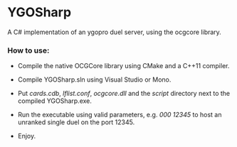 # YGOSharp

A C# implementation of an ygopro duel server, using the ocgcore library.

### How to use:

* Compile the native OCGCore library using CMake and a C++11 compiler.

* Compile YGOSharp.sln using Visual Studio or Mono.

* Put _cards.cdb_, _lflist.conf_, _ocgcore.dll_ and the _script_ directory next to the compiled YGOSharp.exe.

* Run the executable using valid parameters, e.g. _000 12345_ to host an unranked single duel on the port 12345.

* Enjoy.
